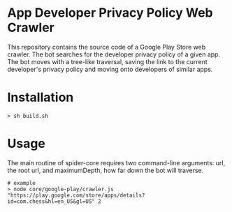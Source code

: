 # App Developer Privacy Policy Web Crawler

This repository contains the source code of a Google Play Store web crawler. The bot searches for the developer privacy policy of a given app. The bot moves with a tree-like traversal, saving the link to the current developer's privacy policy and moving onto developers of similar apps.

# Installation

```shell
> sh build.sh
```

# Usage

The main routine of spider-core requires two command-line arguments: url, the root url, and maximumDepth, how far down the bot will traverse.

```shell
# example
> node core/google-play/crawler.js "https://play.google.com/store/apps/details?id=com.chess&hl=en_US&gl=US" 2
```
